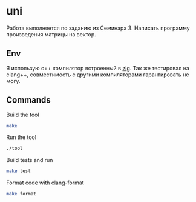 # uni

Работа выполняется по заданию из Семинара 3. Написать программу произведения матрицы на вектор.

## Env

Я использую c++ компилятор встроенный в [zig](https://ziglang.org/).
Так же тестировал на clang++, совместимость с другими компиляторами гарантировать не могу.

## Commands

Build the tool

```sh
make
```

Run the tool

```sh
./tool
```

Build tests and run

```sh
make test
```

Format code with clang-format

```sh
make format
```
